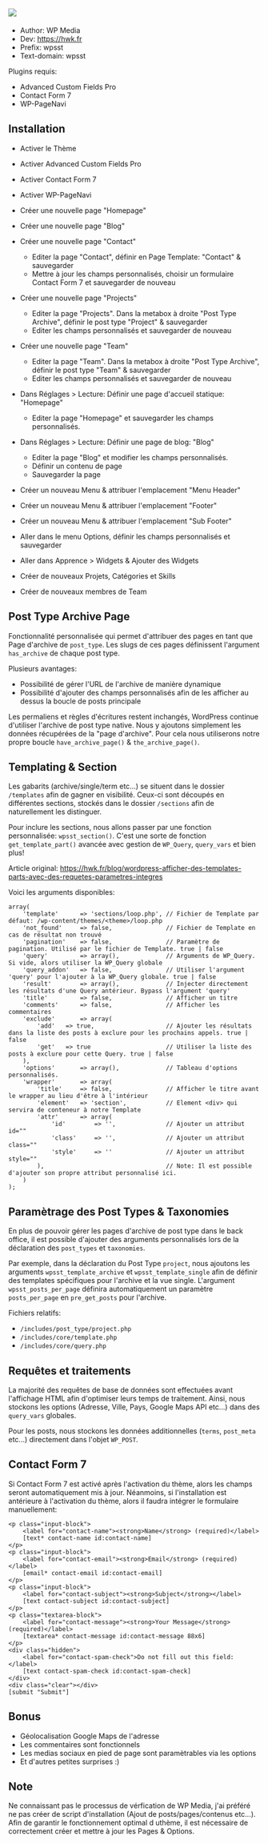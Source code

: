 # ![](https://i.imgur.com/d4EobC1.png)

+ Author: WP Media
+ Dev: https://hwk.fr
+ Prefix: wpsst
+ Text-domain: wpsst

Plugins requis:

+ Advanced Custom Fields Pro
+ Contact Form 7
+ WP-PageNavi

## Installation

+ Activer le Thème
+ Activer Advanced Custom Fields Pro
+ Activer Contact Form 7
+ Activer WP-PageNavi

+ Créer une nouvelle page "Homepage"
+ Créer une nouvelle page "Blog"
+ Créer une nouvelle page "Contact"
    + Editer la page "Contact", définir en Page Template: "Contact" & sauvegarder
    + Mettre à jour les champs personnalisés, choisir un formulaire Contact Form 7 et sauvegarder de nouveau
    
+ Créer une nouvelle page "Projects"
    + Editer la page "Projects". Dans la metabox à droite "Post Type Archive", définir le post type "Project" & sauvegarder
    + Editer les champs personnalisés et sauvegarder de nouveau
+ Créer une nouvelle page "Team"
    + Editer la page "Team". Dans la metabox à droite "Post Type Archive", définir le post type "Team" & sauvegarder
    + Editer les champs personnalisés et sauvegarder de nouveau

+ Dans Réglages > Lecture: Définir une page d'accueil statique: "Homepage"
    + Editer la page "Homepage" et sauvegarder les champs personnalisés.
+ Dans Réglages > Lecture: Définir une page de blog: "Blog"
    + Editer la page "Blog" et modifier les champs personnalisés.
    + Définir un contenu de page
    + Sauvegarder la page

+ Créer un nouveau Menu & attribuer l'emplacement "Menu Header"
+ Créer un nouveau Menu & attribuer l'emplacement "Footer"
+ Créer un nouveau Menu & attribuer l'emplacement "Sub Footer"

+ Aller dans le menu Options, définir les champs personnalisés et sauvegarder

+ Aller dans Apprence > Widgets & Ajouter des Widgets

+ Créer de nouveaux Projets, Catégories et Skills
+ Créer de nouveaux membres de Team

## Post Type Archive Page

Fonctionnalité personnalisée qui permet d'attribuer des pages en tant que Page d'archive de `post_type`. Les slugs de ces pages définissent l'argument `has_archive` de chaque post type.

Plusieurs avantages:
+ Possibilité de gérer l'URL de l'archive de manière dynamique
+ Possibilité d'ajouter des champs personnalisés afin de les afficher au dessus la boucle de posts principale

Les permaliens et règles d'écritures restent inchangés, WordPress continue d'utiliser l'archive de post type native. Nous y ajoutons simplement les données récupérées de la "page d'archive". Pour cela nous utiliserons notre propre boucle `have_archive_page()` & `the_archive_page()`. 

## Templating & Section

Les gabarits (archive/single/term etc...) se situent dans le dossier `/templates` afin de gagner en visibilité. Ceux-ci sont découpés en différentes sections, stockés dans le dossier `/sections` afin de naturellement les distinguer.

Pour inclure les sections, nous allons passer par une fonction personnalisée: `wpsst_section()`. C'est une sorte de fonction `get_template_part()` avancée avec gestion de `WP_Query`, `query_vars` et bien plus!

Article original: https://hwk.fr/blog/wordpress-afficher-des-templates-parts-avec-des-requetes-parametres-integres

Voici les arguments disponibles:

```
array(
    'template'      => 'sections/loop.php', // Fichier de Template par défaut: /wp-content/themes/<theme>/loop.php
    'not_found'     => false,               // Fichier de Template en cas de résultat non trouvé
    'pagination'    => false,               // Paramètre de pagination. Utilisé par le fichier de Template. true | false
    'query'         => array(),             // Arguments de WP_Query. Si vide, alors utiliser la WP_Query globale
    'query_addon'   => false,               // Utiliser l'argument 'query' pour l'ajouter à la WP_Query globale. true | false
    'result'        => array(),             // Injecter directement les résultats d'une Query antérieur. Bypass l'argument 'query'
    'title'         => false,               // Afficher un titre
    'comments'      => false,               // Afficher les commentaires
    'exclude'       => array(
        'add'   => true,                    // Ajouter les résultats dans la liste des posts à exclure pour les prochains appels. true | false
        'get'   => true                     // Utiliser la liste des posts à exclure pour cette Query. true | false
    ),
    'options'       => array(),             // Tableau d'options personnalisés.
    'wrapper'       => array(
        'title'     => false,               // Afficher le titre avant le wrapper au lieu d'être à l'intérieur
        'element'   => 'section',           // Element <div> qui servira de conteneur à notre Template
        'attr'      => array(
            'id'        => '',              // Ajouter un attribut id=""
            'class'     => '',              // Ajouter un attribut class=""
            'style'     => ''               // Ajouter un attribut style=""
        ),                                  // Note: Il est possible d'ajouter son propre attribut personnalisé ici.
    )
);
```

## Paramètrage des Post Types & Taxonomies

En plus de pouvoir gérer les pages d'archive de post type dans le back office, il est possible d'ajouter des arguments personnalisés lors de la déclaration des `post_types` et `taxonomies`.

Par exemple, dans la déclaration du Post Type `project`, nous ajoutons les arguments `wpsst_template_archive` et `wpsst_template_single` afin de définir des templates spécifiques pour l'archive et la vue single. L'argument `wpsst_posts_per_page` définira automatiquement un paramètre `posts_per_page` en `pre_get_posts` pour l'archive.

Fichiers relatifs:
+ `/includes/post_type/project.php`
+ `/includes/core/template.php`
+ `/includes/core/query.php`

## Requêtes et traitements

La majorité des requêtes de base de données sont effectuées avant l'affichage HTML afin d'optimiser leurs temps de traitement. Ainsi, nous stockons les options (Adresse, Ville, Pays, Google Maps API etc...) dans des `query_vars` globales.

Pour les posts, nous stockons les données additionnelles (`terms`, `post_meta` etc...) directement dans l'objet `WP_POST`.

## Contact Form 7

Si Contact Form 7 est activé après l'activation du thème, alors les champs seront automatiquement mis à jour. Néanmoins, si l'installation est antérieure à l'activation du thème, alors il faudra intégrer le formulaire manuellement:

```
<p class="input-block">
    <label for="contact-name"><strong>Name</strong> (required)</label>
    [text* contact-name id:contact-name]
</p>
<p class="input-block">
    <label for="contact-email"><strong>Email</strong> (required)</label>
    [email* contact-email id:contact-email]
</p>
<p class="input-block">
    <label for="contact-subject"><strong>Subject</strong></label>
    [text contact-subject id:contact-subject]
</p>
<p class="textarea-block">
    <label for="contact-message"><strong>Your Message</strong> (required)</label>
    [textarea* contact-message id:contact-message 88x6]
</p>
<div class="hidden">
    <label for="contact-spam-check">Do not fill out this field:</label>
    [text contact-spam-check id:contact-spam-check]
</div>
<div class="clear"></div>
[submit "Submit"]
```

## Bonus

+ Géolocalisation Google Maps de l'adresse
+ Les commentaires sont fonctionnels
+ Les medias sociaux en pied de page sont paramètrables via les options
+ Et d'autres petites surprises :)

## Note

Ne connaissant pas le processus de vérfication de WP Media, j'ai préféré ne pas créer de script d'installation (Ajout de posts/pages/contenus etc...). Afin de garantir le fonctionnement optimal d uthème, il est nécessaire de correctement créer et mettre à jour les Pages & Options.
